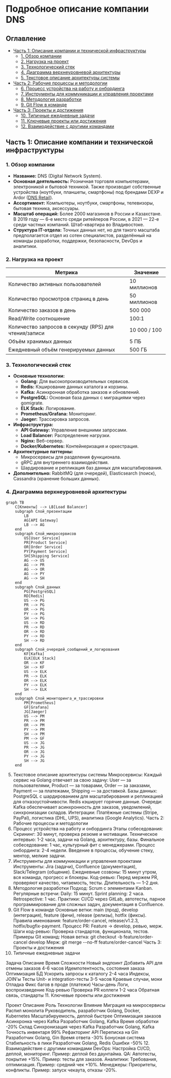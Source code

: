 # Подробное описание компании DNS

## Оглавление

- [Часть 1: Описание компании и технической инфраструктуры](#часть-1-описание-компании-и-технической-инфраструктуры)
  - [1. Обзор компании](#1-обзор-компании)
  - [2. Нагрузка на проект](#2-нагрузка-на-проект)
  - [3. Технологический стек](#3-технологический-стек)
  - [4. Диаграмма верхнеуровневой архитектуры](#4-диаграмма-верхнеуровневой-архитектуры)
  - [5. Текстовое описание архитектуры системы](#5-текстовое-описание-архитектуры-системы)
- [Часть 2: Рабочие процессы и методологии](#часть-2-рабочие-процессы-и-методологии)
  - [6. Процесс устройства на работу и онбординга](#6-процесс-устройства-на-работу-и-онбординга)
  - [7. Инструменты для коммуникации и управления проектами](#7-инструменты-для-коммуникации-и-управления-проектами)
  - [8. Методология разработки](#8-методология-разработки)
  - [9. Git Flow в команде](#9-git-flow-в-команде)
- [Часть 3: Проекты и достижения](#часть-3-проекты-и-достижения)
  - [10. Типичные ежедневные задачи](#10-типичные-ежедневные-задачи)
  - [11. Ключевые проекты или достижения](#11-ключевые-проекты-или-достижения)
  - [12. Взаимодействие с другими командами](#12-взаимодействие-с-другими-командами)

## Часть 1: Описание компании и технической инфраструктуры

### 1. Обзор компании

- **Название:** DNS (Digital Network System).
- **Основная деятельность:** Розничная торговля компьютерами, электроникой и бытовой техникой. Также производит собственные устройства (ноутбуки, планшеты, смартфоны) под брендами DEXP и Ardor ([DNS Retail](https://en.wikipedia.org/wiki/DNS_%28retail_company%29)).
- **Ассортимент:** Компьютеры, ноутбуки, смартфоны, телевизоры, бытовая техника, аксессуары.
- **Масштаб операций:** Более 2000 магазинов в России и Казахстане. В 2019 году — 6-е место среди ритейлеров России, в 2021 — 22-е среди частных компаний. Штаб-квартира во Владивостоке.
- **Структура IT-отдела:** Точных данных нет, но для такого масштаба предполагается отдел из сотен специалистов, разделённый на команды разработки, поддержки, безопасности, DevOps и аналитики.

### 2. Нагрузка на проект

| Метрика | Значение |
|---------|----------|
| Количество активных пользователей | 10 миллионов |
| Количество просмотров страниц в день | 50 миллионов |
| Количество заказов в день | 500 000 |
| Read/Write соотношение | 100:1 |
| Количество запросов в секунду (RPS) для чтения/записи | 10 000 / 100 |
| Объём хранимых данных | 5 ПБ |
| Ежедневный объём генерируемых данных | 500 ГБ |

### 3. Технологический стек

- **Основные технологии:**
  - **Golang:** Для высокопроизводительных сервисов.
  - **Redis:** Кэширование данных каталога и корзины.
  - **Kafka:** Асинхронная обработка заказов и обновлений.
  - **PostgreSQL:** Основная база данных с миграциями через gomigrate.
  - **ELK Stack:** Логирование.
  - **Prometheus/Grafana:** Мониторинг.
  - **Jaeger:** Трассировка запросов.
- **Инфраструктура:**
  - **API Gateway:** Управление внешними запросами.
  - **Load Balancer:** Распределение нагрузки.
  - **Nginx:** Веб-сервер.
  - **Docker/Kubernetes:** Контейнеризация и оркестрация.
- **Архитектурные паттерны:**
  - Микросервисы для разделения функционала.
  - gRPC для внутреннего взаимодействия.
  - Шардирование и репликация баз данных для масштабирования.
- **Дополнительно:** RabbitMQ (для очередей), Elasticsearch (поиск), Cassandra (хранение больших данных).

### 4. Диаграмма верхнеуровневой архитектуры

```mermaid
graph TB
    C[Клиенты] --> LB[Load Balancer]
    subgraph Слой_презентации
        LB
        AG[API Gateway]
        LB --> AG
    end
    subgraph Слой_микросервисов
        US[User Service]
        PR[Product Service]
        OR[Order Service]
        PY[Payment Service]
        SH[Shipping Service]
        AG --> US
        AG --> PR
        AG --> OR
        AG --> PY
        AG --> SH
    end
    subgraph Слой_данных
        PG[PostgreSQL]
        RD[Redis]
        US --> PG
        PR --> PG
        OR --> PG
        PY --> PG
        SH --> PG
        US --> RD
        PR --> RD
        OR --> RD
        PY --> RD
        SH --> RD
    end
    subgraph Слой_очередей_сообщений_и_логирования
        KF[Kafka]
        ELK[ELK Stack]
        OR --> KF
        SH --> KF
        US --> ELK
        PR --> ELK
        OR --> ELK
        PY --> ELK
        SH --> ELK
    end
    subgraph Слой_мониторинга_и_трассировки
        PM[Prometheus]
        GF[Grafana]
        JG[Jaeger]
        US --> PM
        PR --> PM
        OR --> PM
        PY --> PM
        SH --> PM
        PM --> GF
        US --> JG
        PR --> JG
        OR --> JG
        PY --> JG
        SH --> JG
    end
 ```
5. Текстовое описание архитектуры системы
Микросервисы: Каждый сервис на Golang отвечает за свою задачу: User — за пользователями, Product — за товарами, Order — за заказами, Payment — за платежами, Shipping — за доставкой.
Базы данных: PostgreSQL с шардированием для масштабирования и репликацией для отказоустойчивости. Redis кэширует горячие данные.
Очереди: Kafka обеспечивает асинхронность для заказов, уведомлений, синхронизации складов.
Интеграции: Платёжные системы (Stripe, PayPal), логистика (DHL, UPS), аналитика (Google Analytics).
Часть 2: Рабочие процессы и методологии
6. Процесс устройства на работу и онбординга
Этапы собеседования:
Скрининг: 30 минут, проверка резюме и мотивации.
Техническое интервью: 1-2 часа, задачи на Golang, архитектуру, базы.
Финальное собеседование: 1 час, культурный фит с менеджерами.
Процесс онбординга: 2-4 недели. Введение в процессы, обучение стеку, ментор, мелкие задачи.
7. Инструменты для коммуникации и управления проектами
Инструменты: Jira (задачи), Confluence (документация), Slack/Telegram (общение).
Ежедневные созвоны: 15 минут утром, вся команда, прогресс и блокеры.
Код-ревью: Перед мержем PR, проверяют качество, читаемость, тесты. Длительность — 1-2 дня.
8. Методология разработки
Подход: Scrum с элементами Kanban.
Регулярные встречи:
Daily: 15 минут.
Sprint planning: 2 часа.
Retrospective: 1 час.
Практики: CI/CD через GitLab, автотесты, парное программирование для сложных задач, документация в Confluence.
9. Git Flow в команде
Основные ветки: main (прод), develop (интеграция), feature (фичи), release (релизы), hotfix (фиксы).
Правила именования: feature/order-cancel, release/v1.2.3, hotfix/bugfix-payment.
Процесс PR: Feature -> develop, ревью, мерж.
Шаги код-ревью: Проверка стандартов, функционала, тестов.
Примеры Git команд:
Новая ветка: git checkout -b feature/order-cancel develop
Мерж: git merge --no-ff feature/order-cancel
Часть 3: Проекты и достижения
10. Типичные ежедневные задачи

Задача	Описание	Время	Сложности
Новый эндпоинт	Добавить API для отмены заказов	4-6 часов	Идемпотентность, состояния заказа
Оптимизация БД	Ускорить запросы к каталогу	2-4 часа	Индексы, JOIN'ы
Тесты	Unit- и integration-тесты	3-5 часов	Краевые случаи, моки
Отладка	Фикс багов в проде (платежи)	Часы-день	Логи, воспроизведение
Код-ревью	Проверка PR коллеги	1-2 часа	Обратная связь, стандарты
11. Ключевые проекты или достижения

Проект	Описание	Роль	Технологии	Влияние
Миграция на микросервисы	Распил монолита	Руководитель, разработчик	Golang, Docker, Kubernetes	Масштабируемость, деплой быстрее
Оптимизация заказов	Асинхронка через Kafka	Разработчик	Golang, Kafka	Время обработки -20%
Склад	Синхронизация через Kafka	Разработчик	Golang, Kafka	Точность инвентаря 99%
Рефакторинг API	Переписка на Gin	Разработчик	Golang, Gin	Время ответа -30%
Бонусная система	Стабильность в пики	Разработчик	Golang, Redis	Ошибки -50%
12. Взаимодействие с другими командами
DevOps: Настройка CI/CD, деплой, мониторинг. Пример: деплой без даунтайма.
QA: Автотесты, покрытие +15%. Пример: тесты для заказов.
Аналитики: Требования, оптимизация. Пример: средний чек +10%.
Менеджеры: Приоритеты, конфликты. Пример: запуск чекаута, отказы -20%.